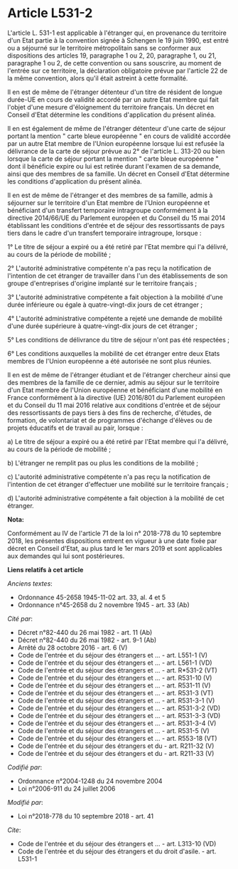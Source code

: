 # Article L531-2

L'article L. 531-1 est applicable à l'étranger qui, en provenance du territoire d'un Etat partie à la convention signée à
Schengen le 19 juin 1990, est entré ou a séjourné sur le territoire métropolitain sans se conformer aux dispositions des
articles 19, paragraphe 1 ou 2, 20, paragraphe 1, ou 21, paragraphe 1 ou 2, de cette convention ou sans souscrire, au moment
de l'entrée sur ce territoire, la déclaration obligatoire prévue par l'article 22 de la même convention, alors qu'il était
astreint à cette formalité.

Il en est de même de l'étranger détenteur d'un titre de résident de longue durée-UE en cours de validité accordé par un autre
Etat membre qui fait l'objet d'une mesure d'éloignement du territoire français. Un décret en Conseil d'Etat détermine les
conditions d'application du présent alinéa.

Il en est également de même de l'étranger détenteur d'une carte de séjour portant la mention " carte bleue européenne " en
cours de validité accordée par un autre Etat membre de l'Union européenne lorsque lui est refusée la délivrance de la carte
de séjour prévue au 2° de l'article L. 313-20 ou bien lorsque la carte de séjour portant la mention " carte bleue européenne
" dont il bénéficie expire ou lui est retirée durant l'examen de sa demande, ainsi que des membres de sa famille. Un décret
en Conseil d'Etat détermine les conditions d'application du présent alinéa.

Il en est de même de l'étranger et des membres de sa famille, admis à séjourner sur le territoire d'un Etat membre de l'Union
européenne et bénéficiant d'un transfert temporaire intragroupe conformément à la directive 2014/66/UE du Parlement européen
et du Conseil du 15 mai 2014 établissant les conditions d'entrée et de séjour des ressortissants de pays tiers dans le cadre
d'un transfert temporaire intragroupe, lorsque :

1° Le titre de séjour a expiré ou a été retiré par l'Etat membre qui l'a délivré, au cours de la période de mobilité ;

2° L'autorité administrative compétente n'a pas reçu la notification de l'intention de cet étranger de travailler dans l'un
des établissements de son groupe d'entreprises d'origine implanté sur le territoire français ;

3° L'autorité administrative compétente a fait objection à la mobilité d'une durée inférieure ou égale à quatre-vingt-dix
jours de cet étranger ;

4° L'autorité administrative compétente a rejeté une demande de mobilité d'une durée supérieure à quatre-vingt-dix jours de
cet étranger ;

5° Les conditions de délivrance du titre de séjour n'ont pas été respectées ;

6° Les conditions auxquelles la mobilité de cet étranger entre deux Etats membres de l'Union européenne a été autorisée ne
sont plus réunies.

Il en est de même de l'étranger étudiant et de l'étranger chercheur ainsi que des membres de la famille de ce dernier, admis
au séjour sur le territoire d'un Etat membre de l'Union européenne et bénéficiant d'une mobilité en France conformément à la
directive (UE) 2016/801 du Parlement européen et du Conseil du 11 mai 2016 relative aux conditions d'entrée et de séjour des
ressortissants de pays tiers à des fins de recherche, d'études, de formation, de volontariat et de programmes d'échange
d'élèves ou de projets éducatifs et de travail au pair, lorsque :

a) Le titre de séjour a expiré ou a été retiré par l'Etat membre qui l'a délivré, au cours de la période de mobilité ;

b) L'étranger ne remplit pas ou plus les conditions de la mobilité ;

c) L'autorité administrative compétente n'a pas reçu la notification de l'intention de cet étranger d'effectuer une mobilité
sur le territoire français ;

d) L'autorité administrative compétente a fait objection à la mobilité de cet étranger.

**Nota:**

Conformément au IV de l'article 71 de la loi n° 2018-778 du 10 septembre 2018, les présentes dispositions entrent en vigueur
à une date fixée par décret en Conseil d'Etat, au plus tard le 1er mars 2019 et sont applicables aux demandes qui lui sont
postérieures.

**Liens relatifs à cet article**

_Anciens textes_:

  - Ordonnance 45-2658 1945-11-02 art. 33, al. 4 et 5
  - Ordonnance n°45-2658 du 2 novembre 1945 - art. 33 (Ab)

_Cité par_:

  - Décret n°82-440 du 26 mai 1982 - art. 11 (Ab)
  - Décret n°82-440 du 26 mai 1982 - art. 9-1 (Ab)
  - Arrêté du 28 octobre 2016 - art. 6 (V)
  - Code de l'entrée et du séjour des étrangers et ... - art. L551-1 (V)
  - Code de l'entrée et du séjour des étrangers et ... - art. L561-1 (VD)
  - Code de l'entrée et du séjour des étrangers et ... - art. R*531-2 (VT)
  - Code de l'entrée et du séjour des étrangers et ... - art. R531-10 (V)
  - Code de l'entrée et du séjour des étrangers et ... - art. R531-11 (V)
  - Code de l'entrée et du séjour des étrangers et ... - art. R531-3 (VT)
  - Code de l'entrée et du séjour des étrangers et ... - art. R531-3-1 (V)
  - Code de l'entrée et du séjour des étrangers et ... - art. R531-3-2 (VD)
  - Code de l'entrée et du séjour des étrangers et ... - art. R531-3-3 (VD)
  - Code de l'entrée et du séjour des étrangers et ... - art. R531-3-4 (V)
  - Code de l'entrée et du séjour des étrangers et ... - art. R531-5 (V)
  - Code de l'entrée et du séjour des étrangers et ... - art. R553-18 (VT)
  - Code de l'entrée et du séjour des étrangers et du  - art. R211-32 (V)
  - Code de l'entrée et du séjour des étrangers et du  - art. R211-33 (V)

_Codifié par_:

  - Ordonnance n°2004-1248 du 24 novembre 2004
  - Loi n°2006-911 du 24 juillet 2006

_Modifié par_:

  - Loi n°2018-778 du 10 septembre 2018 - art. 41

_Cite_:

  - Code de l'entrée et du séjour des étrangers et ... - art. L313-10 (VD)
  - Code de l'entrée et du séjour des étrangers et du droit d'asile. - art. L531-1
